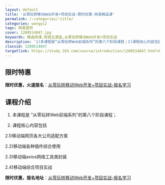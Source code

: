 ```yaml
---
layout: default
title: '从零玩转移动Web开发+项目实战-限时优惠-网易精品课'
permalink: /:categories/:title/
categories: wangyi2
tags: 网易提供
cover: 1209514847.jpg
keywords: 精选网课,网易云课堂,从零玩转移动Web开发+项目实战
description: '1)本课程是“从零玩转Web前端系列”的第八个阶段课程；2)课程核心内容包括2.1)移动端网页各大公司适配方案2.2)移'
classid: 1209514847
targetlink: https://study.163.com/course/introduction/1209514847.htm?share=1&shareId=1025206652&utm_campaign=share&utm_medium=iphoneShare&utm_source=&utm_u=1025206652
---
```


## 限时特惠

**限时优惠，火速报名**：[从零玩转移动Web开发+项目实战-报名学习](https://study.163.com/course/introduction/1209514847.htm?share=1&shareId=1025206652&utm_campaign=share&utm_medium=iphoneShare&utm_source=&utm_u=1025206652)

## 课程介绍

1) 本课程是 “从零玩转Web前端系列”的第八个阶段课程；

2) 课程核心内容包括

2.1)移动端网页各大公司适配方案

2.2)移动端各种插件综合使用

2.3)移动端axios网络工具类封装

2.4)移动端综合项目实战

**限时优惠，报名地址**：[从零玩转移动Web开发+项目实战-报名学习](https://study.163.com/course/introduction/1209514847.htm?share=1&shareId=1025206652&utm_campaign=share&utm_medium=iphoneShare&utm_source=&utm_u=1025206652)

